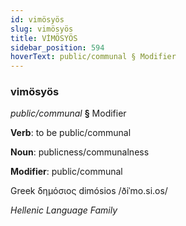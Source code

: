 ```yaml
---
id: vimösyös
slug: vimösyös
title: VİMÖSYÖS
sidebar_position: 594
hoverText: public/communal § Modifier
---
```


### vimösyös

*public/communal* **§** Modifier

**Verb**: to be public/communal

**Noun**: publicness/communalness

**Modifier**: public/communal

Greek δημόσιος dimósios /ðiˈmo.si.os/

*Hellenic Language Family*